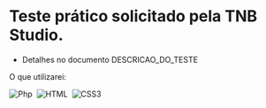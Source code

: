 # Teste prático solicitado pela TNB Studio.
* Detalhes no documento DESCRICAO_DO_TESTE

O que utilizarei:

![Php](https://img.shields.io/badge/Laravel-FF2D20?style=for-the-badge&logo=laravel&logoColor=white)&nbsp;
![HTML](https://img.shields.io/badge/HTML5-E34F26?style=for-the-badge&logo=html5&logoColor=white)&nbsp;
![CSS3](https://img.shields.io/badge/CSS3-1572B6?style=for-the-badge&logo=css3&logoColor=white)&nbsp;

